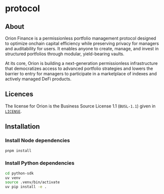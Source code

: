 # protocol

## About

Orion Finance is a permissionless portfolio management protocol designed to optimize onchain capital efficiency while preserving privacy for managers and auditability for users. It enables anyone to create, manage, and invest in structured portfolios through modular, yield-bearing vaults. 

At its core, Orion is building a next-generation permissionless infrastructure that democratizes access to advanced portfolio strategies and lowers the barrier to entry for managers to participate in a marketplace of indexes and actively managed DeFi products.

## Licences

The license for Orion is the Business Source License 1.1 (`BUSL-1.1`) given in [`LICENSE`](./LICENSE).

## Installation

### Install Node dependencies

```bash
pnpm install
```

### Install Python dependencies

```bash
cd python-sdk
uv venv
source .venv/bin/activate
uv pip install -e .
```